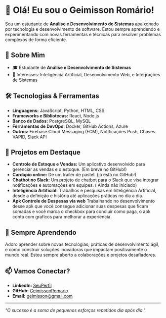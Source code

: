 # 👋 Olá! Eu sou o Geimisson Romário!

Sou um estudante de **Análise e Desenvolvimento de Sistemas** apaixonado por tecnologia e desenvolvimento de software. Estou sempre aprendendo e experimentando com novas ferramentas e técnicas para resolver problemas complexos de forma eficiente.

## 🚀 Sobre Mim

- 🎓 Estudante de **Análise e Desenvolvimento de Sistemas**
- 🧠 Interesses: Inteligência Artificial, Desenvolvimento Web, e Integrações de Sistemas


## 🛠️ Tecnologias & Ferramentas

- **Linguagens:** JavaScript, Python, HTML, CSS
- **Frameworks e Bibliotecas:** React, Node.js
- **Banco de Dados:** PostgreSQL, MySQL
- **Ferramentas de DevOps:** Docker, GitHub Actions, Azure
- **Outros:** Firebase Cloud Messaging (FCM), Notificações Push, Chaves VAPID, Slack API

## 🌟 Projetos em Destaque

- **Controle de Estoque e Vendas:** Um aplicativo desenvolvido para gerenciar as vendas e o estoque. (Em breve no GitHub!)
- **Cardapio online:**  De um trailer de pastel. (já está no GitHub!)
- **Chatbot no Slack:** Um projeto de chatbot para o Slack que visa integrar notificações e automações em equipes. ( Ainda não iniciado)
- **Inteligência Artificial:** Trabalhos e pesquisas em Inteligência Artificial, desde a definição e história até aplicações práticas no dia a dia.
- **Apk Controle de Despesas via web** Trabalhando no desenvolvimento desse apk que você consegue adicionar suas despesas que ficam somadas e você marca o checkbox para concluir como paga, o apk conta com graficos para melhorar a experiencia.

## 🌱 Sempre Aprendendo

Adoro aprender sobre novas tecnologias, práticas de desenvolvimento ágil, e como construir soluções inovadoras que impactam positivamente o mundo real. Estou sempre aberto a colaborações e projetos desafiadores.

## 📫 Vamos Conectar?

- **LinkedIn:** [SeuPerfil](https://www.linkedin.com/in/geimisson-rom%C3%A1rio-erdmann-oliveira-529283b2/)
- **GitHub:** [GeimissonRomario](https://github.com/GeimissonRomario)
- **Email:** geimisson@gmail.com

---

*"O sucesso é a soma de pequenos esforços repetidos dia após dia."*
